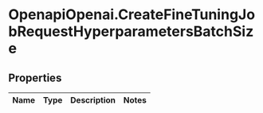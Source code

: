 # OpenapiOpenai.CreateFineTuningJobRequestHyperparametersBatchSize

## Properties

Name | Type | Description | Notes
------------ | ------------- | ------------- | -------------


